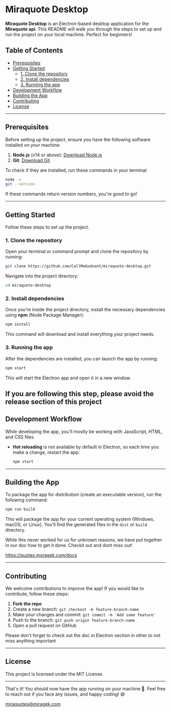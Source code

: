 # Miraquote Desktop

**Miraquote Desktop** is an Electron-based desktop application for the **Miraquote api**. This README will walk you through the steps to set up and run the project on your local machine. Perfect for beginners!

## Table of Contents

- [Prerequisites](#prerequisites)
- [Getting Started](#getting-started)
  - [1. Clone the repository](#1-clone-the-repository)
  - [2. Install dependencies](#2-install-dependencies)
  - [3. Running the app](#3-running-the-app)
- [Development Workflow](#development-workflow)
- [Building the App](#building-the-app)
- [Contributing](#contributing)
- [License](#license)

---

## Prerequisites

Before setting up the project, ensure you have the following software installed on your machine:

1. **Node.js** (v14 or above): [Download Node.js](https://nodejs.org/en/)
2. **Git**: [Download Git](https://git-scm.com/downloads)

To check if they are installed, run these commands in your terminal:
```bash
node -v
git --version
```

If these commands return version numbers, you're good to go!

---

## Getting Started

Follow these steps to set up the project.

### 1. Clone the repository

Open your terminal or command prompt and clone the repository by running:
```bash
git clone https://github.com/CallMeGodsent/miraquote-desktop.git
```

Navigate into the project directory:
```bash
cd miraquote-desktop
```

### 2. Install dependencies

Once you’re inside the project directory, install the necessary dependencies using **npm** (Node Package Manager):
```bash
npm install
```

This command will download and install everything your project needs.

### 3. Running the app

After the dependencies are installed, you can launch the app by running:
```bash
npm start
```

This will start the Electron app and open it in a new window.

If you are following this step, please avoid the **release section of this project**
---

## Development Workflow

While developing the app, you'll mostly be working with JavaScript, HTML, and CSS files.

- **Hot reloading** is not available by default in Electron, so each time you make a change, restart the app:
  ```bash
  npm start
  ```

---

## Building the App

To package the app for distribution (create an executable version), run the following command:
```bash
npm run build
```

This will package the app for your current operating system (Windows, macOS, or Linux). You’ll find the generated files in the `dist` or `build` directory.

While this never worked for us for unknown reasons, we have put together in our doc how to get it done. Checkit out and dont miss out!

https://quotes.moragek.com/docs

---

## Contributing

We welcome contributions to improve the app! If you would like to contribute, follow these steps:

1. **Fork the repo**
2. Create a new branch: `git checkout -b feature-branch-name`
3. Make your changes and commit: `git commit -m 'Add some feature'`
4. Push to the branch: `git push origin feature-branch-name`
5. Open a pull request on GitHub

Please don't forget to check out the doc in Electron section in other to not miss anything important

---

## License

This project is licensed under the MIT License.

---

That's it! You should now have the app running on your machine 🎉. Feel free to reach out if you face any issues, and happy coding! 😄

miraquotes@miragek.com

